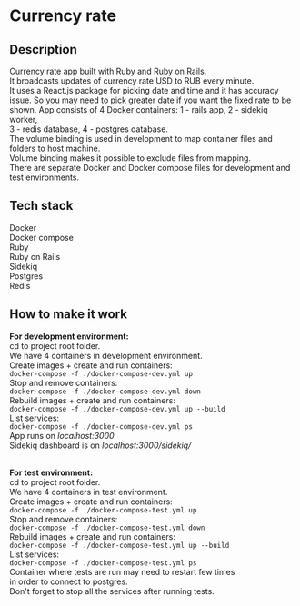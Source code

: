 # Currency rate

## Description
Currency rate app built with Ruby and Ruby on Rails.<br>
It broadcasts updates of currency rate USD to RUB every minute.<br>
It uses a React.js package for picking date and time and it has accuracy issue.
So you may need to pick greater date if you want the fixed rate to be shown.
App consists of 4 Docker containers: 1 - rails app, 2 - sidekiq worker,<br>
3 - redis database, 4 - postgres database. <br>
The volume binding is used in development to map container files and folders to host machine.<br>
Volume binding makes it possible to exclude files from mapping.<br>
There are separate Docker and Docker compose files for development and test environments.<br>

## Tech stack
Docker<br>
Docker compose<br>
Ruby<br>
Ruby on Rails<br>
Sidekiq<br>
Postgres<br>
Redis<br>

## How to make it work

**For development environment:**<br>
cd to project root folder.<br>
We have 4 containers in development environment.<br>
Create images + create and run containers:<br>
`docker-compose -f ./docker-compose-dev.yml up`<br>
Stop and remove containers:<br>
`docker-compose -f ./docker-compose-dev.yml down`<br>
Rebuild images + create and run containers:<br>
`docker-compose -f ./docker-compose-dev.yml up --build`<br>
List services:<br>
`docker-compose -f ./docker-compose-dev.yml ps`<br>
App runs on *localhost:3000*<br>
Sidekiq dashboard is on *localhost:3000/sidekiq/*<br><br>

**For test environment:**<br>
cd to project root folder.<br>
We have 4 containers in test environment.<br>
Create images + create and run containers:<br>
`docker-compose -f ./docker-compose-test.yml up`<br>
Stop and remove containers:<br>
`docker-compose -f ./docker-compose-test.yml down`<br>
Rebuild images + create and run containers:<br>
`docker-compose -f ./docker-compose-test.yml up --build`<br>
List services:<br>
`docker-compose -f ./docker-compose-test.yml ps`<br>
Container where tests are run may need to restart few times<br>
in order to connect to postgres.<br>
Don't forget to stop all the services after running tests.<br><br>
